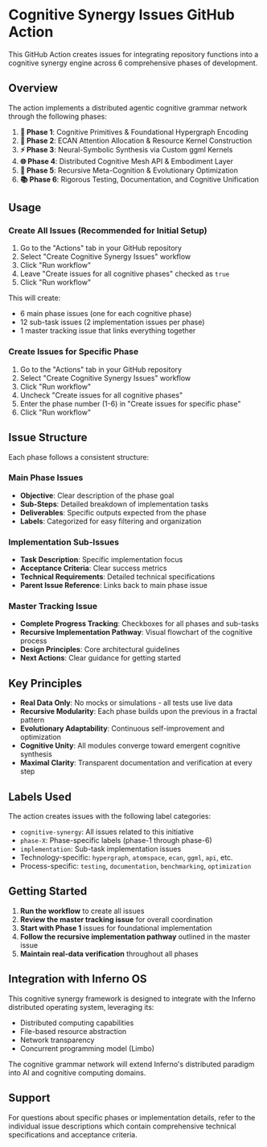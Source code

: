 # Cognitive Synergy Issues GitHub Action

This GitHub Action creates issues for integrating repository functions into a cognitive synergy engine across 6 comprehensive phases of development.

## Overview

The action implements a distributed agentic cognitive grammar network through the following phases:

1. **🧬 Phase 1**: Cognitive Primitives & Foundational Hypergraph Encoding
2. **🧠 Phase 2**: ECAN Attention Allocation & Resource Kernel Construction  
3. **⚡ Phase 3**: Neural-Symbolic Synthesis via Custom ggml Kernels
4. **🌐 Phase 4**: Distributed Cognitive Mesh API & Embodiment Layer
5. **🔄 Phase 5**: Recursive Meta-Cognition & Evolutionary Optimization
6. **📚 Phase 6**: Rigorous Testing, Documentation, and Cognitive Unification

## Usage

### Create All Issues (Recommended for Initial Setup)

1. Go to the "Actions" tab in your GitHub repository
2. Select "Create Cognitive Synergy Issues" workflow
3. Click "Run workflow"
4. Leave "Create issues for all cognitive phases" checked as `true`
5. Click "Run workflow"

This will create:
- 6 main phase issues (one for each cognitive phase)
- 12 sub-task issues (2 implementation issues per phase)
- 1 master tracking issue that links everything together

### Create Issues for Specific Phase

1. Go to the "Actions" tab in your GitHub repository
2. Select "Create Cognitive Synergy Issues" workflow  
3. Click "Run workflow"
4. Uncheck "Create issues for all cognitive phases"
5. Enter the phase number (1-6) in "Create issues for specific phase"
6. Click "Run workflow"

## Issue Structure

Each phase follows a consistent structure:

### Main Phase Issues
- **Objective**: Clear description of the phase goal
- **Sub-Steps**: Detailed breakdown of implementation tasks
- **Deliverables**: Specific outputs expected from the phase
- **Labels**: Categorized for easy filtering and organization

### Implementation Sub-Issues
- **Task Description**: Specific implementation focus
- **Acceptance Criteria**: Clear success metrics
- **Technical Requirements**: Detailed technical specifications
- **Parent Issue Reference**: Links back to main phase issue

### Master Tracking Issue
- **Complete Progress Tracking**: Checkboxes for all phases and sub-tasks
- **Recursive Implementation Pathway**: Visual flowchart of the cognitive process
- **Design Principles**: Core architectural guidelines
- **Next Actions**: Clear guidance for getting started

## Key Principles

- **Real Data Only**: No mocks or simulations - all tests use live data
- **Recursive Modularity**: Each phase builds upon the previous in a fractal pattern
- **Evolutionary Adaptability**: Continuous self-improvement and optimization
- **Cognitive Unity**: All modules converge toward emergent cognitive synthesis
- **Maximal Clarity**: Transparent documentation and verification at every step

## Labels Used

The action creates issues with the following label categories:

- `cognitive-synergy`: All issues related to this initiative
- `phase-X`: Phase-specific labels (phase-1 through phase-6)
- `implementation`: Sub-task implementation issues
- Technology-specific: `hypergraph`, `atomspace`, `ecan`, `ggml`, `api`, etc.
- Process-specific: `testing`, `documentation`, `benchmarking`, `optimization`

## Getting Started

1. **Run the workflow** to create all issues
2. **Review the master tracking issue** for overall coordination
3. **Start with Phase 1** issues for foundational implementation
4. **Follow the recursive implementation pathway** outlined in the master issue
5. **Maintain real-data verification** throughout all phases

## Integration with Inferno OS

This cognitive synergy framework is designed to integrate with the Inferno distributed operating system, leveraging its:

- Distributed computing capabilities
- File-based resource abstraction
- Network transparency
- Concurrent programming model (Limbo)

The cognitive grammar network will extend Inferno's distributed paradigm into AI and cognitive computing domains.

## Support

For questions about specific phases or implementation details, refer to the individual issue descriptions which contain comprehensive technical specifications and acceptance criteria.